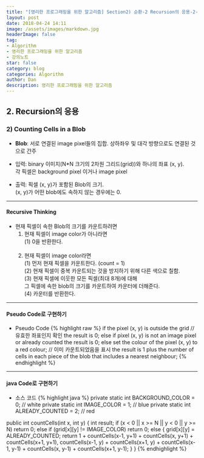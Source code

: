```yaml
---
title: "[영리한 프로그래밍을 위한 알고리즘] Section2) 순환-2 Recursion의 응용-2-2"
layout: post
date: 2018-04-24 14:11
image: /assets/images/markdown.jpg
headerImage: false
tag:
- Algorithm
- 영리한 프로그래밍을 위한 알고리즘
- 강의노트
star: false
category: blog
categories: Algorithm
author: Dan
description: 영리한 프로그래밍을 위한 알고리즘
---
```


## 2. Recursion의 응용

### 2) Counting Cells in a Blob

* **Blob**: 서로 연결된 image pixel들의 집합. 상하좌우 및 대각 방향으로도 연결된 것으로 간주

* 입력: binary 이미지(N*N 크기의 2차원 그리드(grid))와 하나의 좌표 (x, y).
           <br>각 픽셀은 background pixel 이거나 image pixel
* 출력: 픽셀 (x, y)가 포함된 Blob의 크기.
            <br>(x, y)가 어떤 blob에도 속하지 않는 경우에는 0.

---
#### Recursive Thinking

* 현재 픽셀이 속한 Blob의 크기를 카운트하려면<br>
  1) 현재 픽셀이 image color가 아니라면<br>
      (1) 0을 반환한다.<br><br>
  2) 현재 픽셀이 image color라면<br>
      (1) 먼저 현재 픽셀을 카운트한다. (count = 1)<br>
      (2) 현재 픽셀이 중복 카운트되는 것을 방지하기 위해 다른 색으로 칠함.<br>
      (3) 현재 픽셀에 이웃한 모든 픽셀(최대 8개)에 대해<br>
           그 픽셀에 속한 blob의 크기를 카운트하여 카운터에 더해준다.<br>
      (4) 카운터를 반환한다.

---
#### Pseudo Code로 구현하기

* Pseudo Code
{% highlight raw %}
if the pixel (x, y) is outside the grid // 유효한 좌표인지 확인
  the result is 0;
else if pixel (x, y) is not an image pixel or already counted
  the result is 0;
else
  set the colour of the pixel (x, y) to a red colour; // 이미 카운트되었음을 표시
  the result is 1 plus the number of cells in each piece of the blob that includes a nearest neighbour;
{% endhighlight %}

---
#### java Code로 구현하기

* 소스 코드
{% highlight java %}
private static int BACKGROUND_COLOR = 0;  // white
private static int IMAGE_COLOR = 1;                // blue
private static int ALREADY_COUNTED = 2;    // red

public int countCells(int x, int y)
{
  int result;
  if (x < 0 || x >= N || y < 0 || y >= N)
    return 0;
  else if (grid[x][y] != IMAGE_COLOR)
    return 0;
  else
  {
    grid[x][y] = ALREADY_COUNTED;
    return 1 + countCells(x-1, y+1) + countCells(x, y+1) +
                countCells(x+1, y+1), countCells(x-1, y) +
                countCells(x+1, y) + countCells(x-1, y-1) +
                countCells(x, y-1) + countCells(x+1, y-1);
  }
}
{% endhighlight %}
